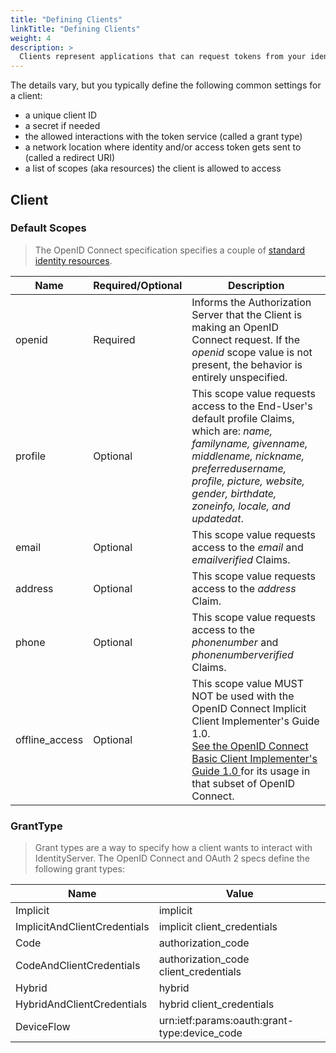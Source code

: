 ```yaml
---
title: "Defining Clients"
linkTitle: "Defining Clients"
weight: 4
description: >
  Clients represent applications that can request tokens from your identity server.
---
```


The details vary, but you typically define the following common settings for a client:

* a unique client ID
* a secret if needed
* the allowed interactions with the token service (called a grant type)
* a network location where identity and/or access token gets sent to (called a redirect URI)
* a list of scopes (aka resources) the client is allowed to access 

## Client

### Default Scopes
> The OpenID Connect specification specifies a couple of [standard identity resources](https://openid.net/specs/openid-connect-core-1_0.html#ScopeClaims").

| Name | Required/Optional | Description |
| -------- | -------- | -------- |
| openid | Required | Informs the Authorization Server that the Client is making an OpenID Connect request. If the *openid* scope value is not present, the behavior is entirely unspecified. |
| profile | Optional | This scope value requests access to the End-User's default profile Claims, which are: *name, familyname, givenname, middlename, nickname, preferredusername, profile, picture, website, gender, birthdate, zoneinfo, locale, and updatedat*. |
| email | Optional | This scope value requests access to the *email* and *emailverified* Claims. |
| address | Optional | This scope value requests access to the *address* Claim. |
| phone | Optional | This scope value requests access to the *phonenumber* and *phonenumberverified* Claims. |
| offline_access | Optional | This scope value MUST NOT be used with the OpenID Connect Implicit Client Implementer's Guide 1.0. </br>[See the OpenID Connect Basic Client Implementer's Guide 1.0 ](http://openid.net/specs/openid-connect-implicit-1_0.html#OpenID.Basic) for its usage in that subset of OpenID Connect. |

### GrantType

> Grant types are a way to specify how a client wants to interact with IdentityServer. The OpenID Connect and OAuth 2 specs define the following grant types:

| Name | Value |
| -------- | -------- |
| Implicit | implicit |
| ImplicitAndClientCredentials| implicit client_credentials |
| Code | authorization_code |
| CodeAndClientCredentials | authorization_code client_credentials |
| Hybrid | hybrid |
| HybridAndClientCredentials | hybrid client_credentials |
| DeviceFlow | urn:ietf:params:oauth:grant-type:device_code |

